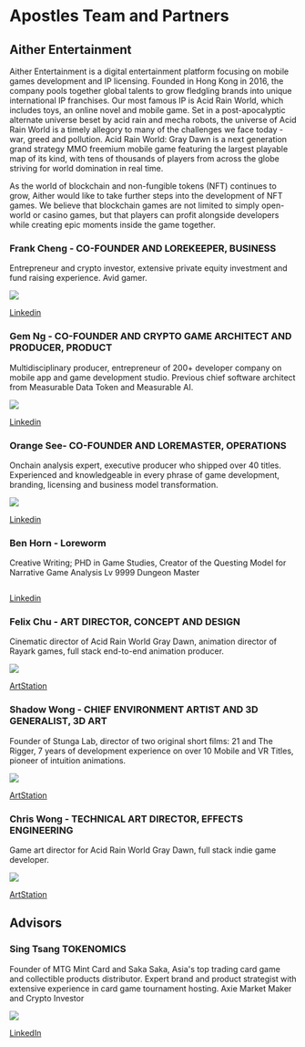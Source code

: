 # Apostles Team and Partners

## **Aither Entertainment**

Aither Entertainment is a digital entertainment platform focusing on mobile games development and IP licensing. Founded in Hong Kong in 2016, the company pools together global talents to grow fledgling brands into unique international IP franchises. Our most famous IP is Acid Rain World, which includes toys, an online novel and mobile game. Set in a post-apocalyptic alternate universe beset by acid rain and mecha robots, the universe of Acid Rain World is a timely allegory to many of the challenges we face today - war, greed and pollution. Acid Rain World: Gray Dawn is a next generation grand strategy MMO freemium mobile game featuring the largest playable map of its kind, with tens of thousands of players from across the globe striving for world domination in real time.

As the world of blockchain and non-fungible tokens (NFT) continues to grow, Aither would like to take further steps into the development of NFT games. We believe that blockchain games are not limited to simply open-world or casino games, but that players can profit alongside developers while creating epic moments inside the game together.

### **Frank Cheng -** CO-FOUNDER AND LOREKEEPER, BUSINESS

Entrepreneur and crypto investor, extensive private equity investment and fund raising experience. Avid gamer.

![](<../../.gitbook/assets/image (11).png>)

[Linkedin](https://www.linkedin.com/in/franktcheng)&#x20;

### **Gem Ng -** CO-FOUNDER AND CRYPTO GAME ARCHITECT AND PRODUCER, PRODUCT

Multidisciplinary producer, entrepreneur of 200+ developer company on mobile app and game development studio. Previous chief software architect from Measurable Data Token and Measurable AI.

![](<../../.gitbook/assets/image (8).png>)

[Linkedin](https://gem.ng)&#x20;

### **Orange See-** CO-FOUNDER AND LOREMASTER, OPERATIONS

Onchain analysis expert, executive producer who shipped over 40 titles. Experienced and knowledgeable in every phrase of game development, branding, licensing and business model transformation.

![](<../../.gitbook/assets/image (54).png>)

[Linkedin](https://www.linkedin.com/in/sorange/)&#x20;

### Ben Horn **-** Loreworm

Creative Writing; PHD in Game Studies, Creator of the Questing Model for Narrative Game Analysis Lv 9999 Dungeon Master

<img src="../../.gitbook/assets/image (93).png" alt="" data-size="original">

[Linkedin](https://www.linkedin.com/in/benjamin-horn-b79149230/)&#x20;

### **Felix Chu -** ART DIRECTOR, CONCEPT AND DESIGN

Cinematic director of Acid Rain World Gray Dawn, animation director of Rayark games, full stack end-to-end animation producer.

![](<../../.gitbook/assets/image (46).png>)

[ArtStation](https://www.artstation.com/felixchuyz)

### **Shadow Wong -** CHIEF ENVIRONMENT ARTIST AND 3D GENERALIST, 3D ART

Founder of Stunga Lab, director of two original short films: 21 and The Rigger, 7 years of development experience on over 10 Mobile and VR Titles, pioneer of intuition animations.

![](<../../.gitbook/assets/image (89).png>)

[ArtStation](https://www.artstation.com/shadowwong65)

### **Chris Wong -** TECHNICAL ART DIRECTOR, EFFECTS ENGINEERING

Game art director for Acid Rain World Gray Dawn, full stack indie game developer.

![](<../../.gitbook/assets/image (62).png>)

[ArtStation](https://www.artstation.com/chrisswong)

## **Advisors**

### Sing Tsang TOKENOMICS

Founder of MTG Mint Card and Saka Saka, Asia's top trading card game and collectible products distributor. Expert brand and product strategist with extensive experience in card game tournament hosting. Axie Market Maker and Crypto Investor

![](<../../.gitbook/assets/image (63).png>)

[LinkedIn](https://www.linkedin.com/in/tsanglaising/)

